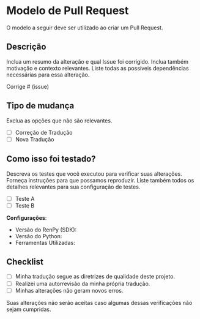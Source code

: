 # Modelo de Pull Request

O modelo a seguir deve ser utilizado ao criar um Pull Request.

## Descrição

Inclua um resumo da alteração e qual Issue foi corrigido. Inclua também motivação e contexto relevantes. Liste todas as possíveis dependências necessárias para essa alteração.

Corrige # (issue)

## Tipo de mudança

Exclua as opções que não são relevantes.

- [ ] Correção de Tradução
- [ ] Nova Tradução

## Como isso foi testado?

Descreva os testes que você executou para verificar suas alterações. Forneça instruções para que possamos reproduzir. Liste também todos os detalhes relevantes para sua configuração de testes.

- [ ] Teste A
- [ ] Teste B

**Configurações**:

- Versão do RenPy (SDK):
- Versão do Python:
- Ferramentas Utilizadas:

## Checklist

- [ ] Minha tradução segue as diretrizes de qualidade deste projeto.
- [ ] Realizei uma autorrevisão da minha própria tradução.
- [ ] Minhas alterações não geram novos erros.

Suas alterações não serão aceitas caso algumas dessas verificações não sejam cumpridas.
